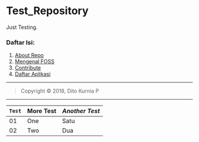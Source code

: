 # Test_Repository
Just Testing.

### Daftar Isi:
1. [About Repo](https://github.com/ditokp/Tes_Repositori/blob/master/Read_Me.md)
2. [Mengenal FOSS]()
3. [Contribute]()
4. [Daftar Aplikasi]()

_________________________________________________
> Copyright © 2018, Dito Kurnia P
_________________________________________________

`Test` | **More Test** | *Another Test*
--- | --- | ---
01 | One | Satu
02 | Two | Dua
